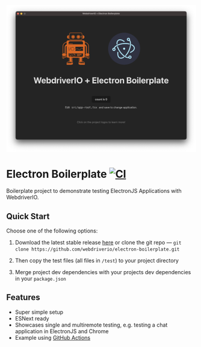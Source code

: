 <center>
  <img src="./.github/assets/screenshot.png">
</center>

# Electron Boilerplate [![CI](https://github.com/webdriverio/electron-boilerplate/actions/workflows/ci.yml/badge.svg)](https://github.com/webdriverio/electron-boilerplate/actions/workflows/ci.yml)

Boilerplate project to demonstrate testing ElectronJS Applications with WebdriverIO.

## Quick Start

Choose one of the following options:

1. Download the latest stable release [here](https://github.com/webdriverio/electron-boilerplate/archive/main.zip) or clone the git repo — `git clone https://github.com/webdriverio/electron-boilerplate.git`

2. Then copy the test files (all files in `/test`) to your project directory

3. Merge project dev dependencies with your projects dev dependencies in your `package.json`

## Features

- Super simple setup
- ESNext ready
- Showcases single and multiremote testing, e.g. testing a chat application in ElectronJS and Chrome
- Example using [GitHub Actions](https://github.com/features/actions)
